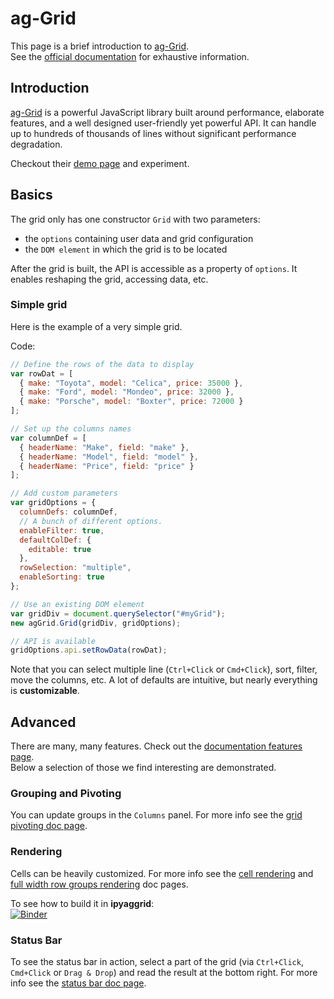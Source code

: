 # ag-Grid

This page is a brief introduction to [ag-Grid](https://www.ag-grid.com/).  
See the [official documentation](https://www.ag-grid.com/documentation-main/documentation.php)
for exhaustive information.

## Introduction

[ag-Grid](https://www.ag-grid.com/) is a powerful JavaScript library built
around performance, elaborate features, and a well designed user-friendly
yet powerful API. It can handle up to hundreds of thousands of lines
without significant performance degradation.

Checkout their [demo page](https://www.ag-grid.com/example.php) and experiment.

## Basics

The grid only has one constructor `Grid` with two parameters:

+ the `options` containing user data and grid configuration
+ the `DOM element` in which the grid is to be located

After the grid is built, the API is accessible as a property of `options`.
It enables reshaping the grid, accessing data, etc.

### Simple grid

Here is the example of a very simple grid.

Code:

```javascript
// Define the rows of the data to display
var rowDat = [
  { make: "Toyota", model: "Celica", price: 35000 },
  { make: "Ford", model: "Mondeo", price: 32000 },
  { make: "Porsche", model: "Boxter", price: 72000 }
];

// Set up the columns names
var columnDef = [
  { headerName: "Make", field: "make" },
  { headerName: "Model", field: "model" },
  { headerName: "Price", field: "price" }
];

// Add custom parameters
var gridOptions = {
  columnDefs: columnDef,
  // A bunch of different options.
  enableFilter: true,
  defaultColDef: {
    editable: true
  },
  rowSelection: "multiple",
  enableSorting: true
};

// Use an existing DOM element
var gridDiv = document.querySelector("#myGrid");
new agGrid.Grid(gridDiv, gridOptions);

// API is available
gridOptions.api.setRowData(rowDat);
```

<demo1/>

Note that you can select multiple line (`Ctrl+Click` or `Cmd+Click`), sort, filter, move the
columns, etc. A lot of defaults are intuitive, but nearly everything is **customizable**.

## Advanced

There are many, many features. Check out the
[documentation features page](https://www.ag-grid.com/features-overview/).  
Below a selection of those we find interesting are demonstrated.

### Grouping and Pivoting

You can update groups in the `Columns` panel. For more info see the
[grid pivoting doc page](https://www.ag-grid.com/javascript-grid-pivoting/).

<demo2/>

### Rendering

Cells can be heavily customized. For more info see the [cell rendering](https://www.ag-grid.com/javascript-grid-cell-rendering/) and
[full width row groups rendering](https://www.ag-grid.com/javascript-grid-grouping/#full-width-groups-rendering) doc pages.

<demo3/>

To see how to build it in **ipyaggrid**:  
[![Binder](https://mybinder.org/badge.svg)](https://mybinder.org/v2/gl/DGothrek%2Fipyaggrid/binder-demo?filepath=doc-builder.ipynb)

### Status Bar

To see the status bar in action, select a part of the grid (via `Ctrl+Click`, `Cmd+Click` or `Drag & Drop`) and read the result at the bottom right.
For more info see the [status bar doc page](https://www.ag-grid.com/javascript-grid-status-bar/).

<demo4/>